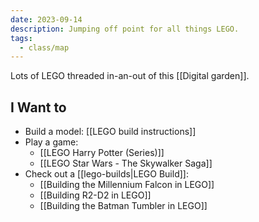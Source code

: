 ```yaml
---
date: 2023-09-14
description: Jumping off point for all things LEGO.
tags:
  - class/map
---
```

Lots of LEGO threaded in-an-out of this [[Digital garden]].

## I Want to

- Build a model: [[LEGO build instructions]]
- Play a game: 
	- [[LEGO Harry Potter (Series)]]
	- [[LEGO Star Wars - The Skywalker Saga]]
- Check out a [[lego-builds|LEGO Build]]: 
	- [[Building the Millennium Falcon in LEGO]]
	- [[Building R2-D2 in LEGO]]
	- [[Building the Batman Tumbler in LEGO]]

